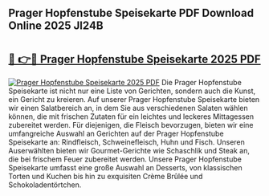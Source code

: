 ## Prager Hopfenstube Speisekarte PDF Download Online 2025 Jl24B

# <h2><a href="http://gcbo7p.nevu.top/?p=Prager+Hopfenstube+Speisekarte">🔗 👉🔴 Prager Hopfenstube Speisekarte 2025 PDF</a></h2>

[![Prager Hopfenstube Speisekarte 2025 PDF](https://i.imgur.com/dBaPXMq.png)](http://gcbo7p.nevu.top/?p=Prager+Hopfenstube+Speisekarte)
Die Prager Hopfenstube Speisekarte ist nicht nur eine Liste von Gerichten, sondern auch die Kunst, ein Gericht zu kreieren. Auf unserer Prager Hopfenstube Speisekarte bieten wir einen Salatbereich an, in dem Sie aus verschiedenen Salaten wählen können, die mit frischen Zutaten für ein leichtes und leckeres Mittagessen zubereitet werden. Für diejenigen, die Fleisch bevorzugen, bieten wir eine umfangreiche Auswahl an Gerichten auf der Prager Hopfenstube Speisekarte an: Rindfleisch, Schweinefleisch, Huhn und Fisch. Unseren Auserwählten bieten wir Gourmet-Gerichte wie Schaschlik und Steak an, die bei frischem Feuer zubereitet werden. Unsere Prager Hopfenstube Speisekarte umfasst eine große Auswahl an Desserts, von klassischen Torten und Kuchen bis hin zu exquisiten Crème Brûlée und Schokoladentörtchen.
